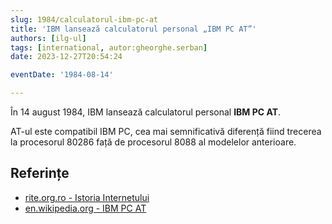 ```yaml
---
slug: 1984/calculatorul-ibm-pc-at
title: 'IBM lansează calculatorul personal „IBM PC AT”'
authors: [ilg-ul]
tags: [international, autor:gheorghe.serban]
date: 2023-12-27T20:54:24

eventDate: '1984-08-14'

---
```


În 14 august 1984, IBM lansează calculatorul personal **IBM PC AT**.

<!-- truncate -->

AT-ul este compatibil IBM PC, cea mai semnificativă diferență fiind
trecerea la procesorul 80286 față de procesorul 8088 al modelelor
anterioare.

## Referințe

- [rite.org.ro - Istoria Internetului](https://rite.org.ro/istoria-internetului/)
- [en.wikipedia.org - IBM PC AT](https://en.wikipedia.org/wiki/IBM_Personal_Computer_AT)
